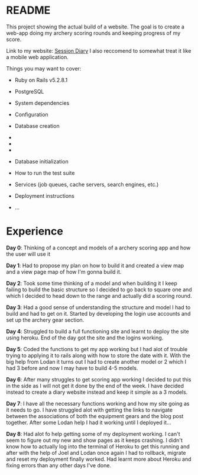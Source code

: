 # README

This project showing the actual build of a website. The goal is to create a web-app doing my archery scoring rounds and keeping progress of my score.

Link to my website:
[Session Diary](https://floating-inlet-90734.herokuapp.com/equipments)
I also reccomend to somewhat treat it like a mobile web application.

Things you may want to cover:

* Ruby on Rails  v5.2.8.1
* PostgreSQL

* System dependencies

* Configuration

* Database creation
* 
*
*

* Database initialization

* How to run the test suite

* Services (job queues, cache servers, search engines, etc.)

* Deployment instructions


* ...

# Experience

**Day 0**: Thinking of a concept and models of a archery scoring app and how the user will use it

**Day 1**: Had to propose my plan on how to build it and created a view map and a view page map of how I'm gonna build it.

**Day 2**: Took some time thinking of a model and when building it I keep failing to build the basic structure so I decided to go back to square one and which I decided to head down to the range and actually did a scoring round.

**Day 3**: Had a good sense of understanding the structure and model I had to build and had to get on it. Started by developing the login use accounts and set up the archery gear section.

**Day 4**: Struggled to build a full functioning site and learnt to deploy the site using heroku. End of the day got the site and the logins working.

**Day 5**: Coded the functions to get my app working but I had alot of trouble trying to applying it to rails along with how to store the date with it. With the big help from Lodan it turns out I had to create another model or 2 which I had 3 before and now I may have to build 4-5 models.

**Day 6**: After many struggles to get scoring app working I decided to put this in the side as I will not get it done by the end of the week. I have decided instead to create a diary website instead and keep it simple as a 3 models.

**Day 7**: I have all the necessary functions working and how my site going as it needs to go. I have struggled alot with getting the links to navigate between the associations of both the equipment gears and the blog post together. After some Lodan help I had it working until I deployed it...

**Day 8**: Had alot fo help getting some of my deployment working. I can't seem to figure out my new and show pages as it keeps crashing. I didn't know how to actually log into the terminal of Heroku to get this running and after with the help of Joel and Lodan once again I had to rollback, migrate and reset my deployment finally worked. Had learnt more about Heroku and fixing errors than any other days I've done.